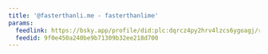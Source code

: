 ```yaml
---
title: '@fasterthanli.me - fasterthanlime'
params:
  feedlink: https://bsky.app/profile/did:plc:dqrcz4py2hrv4lzcs6ygoagj/rss
  feedid: 9f0e450a240be9b71309b32ee218d700
---
```

